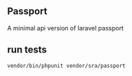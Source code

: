 ## Passport

A minimal api version of laravel passport

## run tests

`vendor/bin/phpunit vendor/sra/passport`